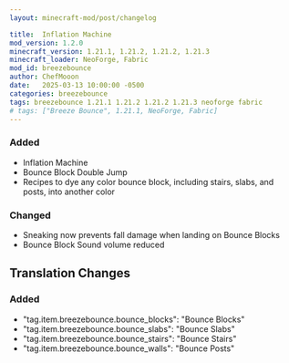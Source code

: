 ```yaml
---
layout: minecraft-mod/post/changelog

title:  Inflation Machine
mod_version: 1.2.0
minecraft_version: 1.21.1, 1.21.2, 1.21.2, 1.21.3
minecraft_loader: NeoForge, Fabric
mod_id: breezebounce
author: ChefMooon
date:   2025-03-13 10:00:00 -0500
categories: breezebounce
tags: breezebounce 1.21.1 1.21.2 1.21.2 1.21.3 neoforge fabric
# tags: ["Breeze Bounce", 1.21.1, NeoForge, Fabric]
---
```


### Added

- Inflation Machine
- Bounce Block Double Jump
- Recipes to dye any color bounce block, including stairs, slabs, and posts, into another color

### Changed

- Sneaking now prevents fall damage when landing on Bounce Blocks
- Bounce Block Sound volume reduced

## Translation Changes

### Added

- "tag.item.breezebounce.bounce_blocks": "Bounce Blocks"
- "tag.item.breezebounce.bounce_slabs": "Bounce Slabs"
- "tag.item.breezebounce.bounce_stairs": "Bounce Stairs"
- "tag.item.breezebounce.bounce_walls": "Bounce Posts"